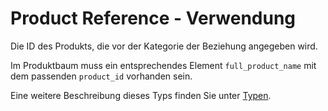 # Product Reference - Verwendung

Die ID des Produkts, die vor der Kategorie der Beziehung angegeben wird.

Im Produktbaum muss ein entsprechendes Element `full_product_name` mit dem passenden `product_id` vorhanden sein.

Eine weitere Beschreibung dieses Typs finden Sie unter [Typen](types/product_id-usage.de.md).
